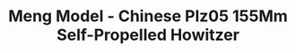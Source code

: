 ---
layout: product
title: "Meng Model - Chinese Plz05 155Mm Self-Propelled Howitzer"
price: "TBA" 
desc: "N/A"
img_path: "/assets/img/MM-TS-022.jpg"
brand: "N/A"
available: false
special_offer: false
new: false
soon: false
cat: "010000"
subcat: "011000"
subsubcat: "0N/A"
sifra: "MM-TS-022"
popular: false
---